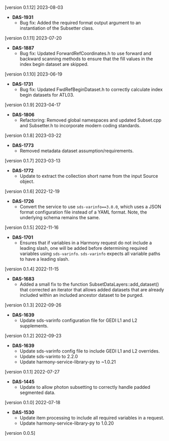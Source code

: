 [version 0.1.12] 2023-08-03

- **DAS-1931**
  - Bug fix: Added the required format output argument to an instantiation of the Subsetter class. 


[version 0.1.11] 2023-07-20

- **DAS-1887**
  - Bug fix: Updated ForwardRefCoordinates.h to use forward and backward scanning methods to ensure that the fill values in the index begin dataset are skipped.

[version 0.1.10] 2023-06-19

- **DAS-1731**
  - Bug fix: Updated FwdRefBeginDataset.h to correctly calculate index begin datasets for ATL03.

[version 0.1.9] 2023-04-17

- **DAS-1806**
  - Refactoring: Removed global namespaces and updated Subset.cpp and Subsetter.h to incorporate modern coding standards.

[version 0.1.8] 2023-03-22

- **DAS-1773**
  - Removed metadata dataset assumption/requirements.

[version 0.1.7] 2023-03-13

- **DAS-1772**
  - Update to extract the collection short name from the input Source object.

[version 0.1.6] 2022-12-19

- **DAS-1726**
  - Convert the service to use `sds-varinfo==3.0.0`, which uses a JSON format
    configuration file instead of a YAML format. Note, the underlying schema
	remains the same.

[version 0.1.5] 2022-11-16

- **DAS-1701**
  - Ensures that if variables in a Harmony request do not include a leading
    slash, one will be added before determining required variables using
    `sds-varinfo`. `sds-varinfo` expects all variable paths to have a leading
    slash.

[version 0.1.4] 2022-11-15

- **DAS-1683**
  - Added a small fix to the function SubsetDataLayers::add_dataset() that corrected an iterator that allows added datasets that are already included within an included ancestor dataset to be purged.

[version 0.1.3] 2022-09-26

- **DAS-1639**
  - Update sds-varinfo configuration file for GEDI L1 and L2 supplements.

[version 0.1.2] 2022-09-23

- **DAS-1639**
   - Update sds-varinfo config file to include GEDI L1 and L2 overrides.
   - Update sds-varinto to 2.2.0
   - Update harmony-service-library-py to ~1.0.21

[version 0.1.1] 2022-07-27

- **DAS-1445**
   - Update to allow photon subsetting to correctly handle padded segmented data.

[version 0.1.0] 2022-07-18

- **DAS-1530**
   - Update item processing to include all required variables in a request.
   - Update harmony-service-library-py to 1.0.20

[version 0.0.5]
